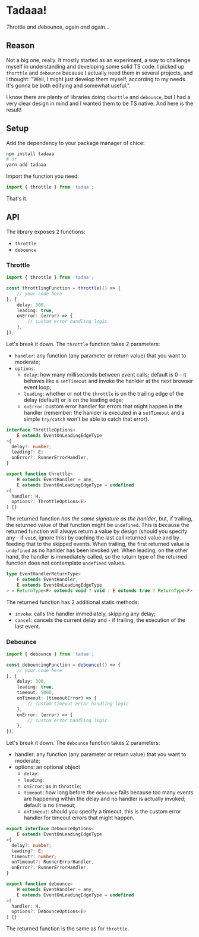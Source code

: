 # Tadaaa!

*T*hrottle *a*nd *d*ebounce, *a*gain *a*nd *a*gain...

## Reason

Not a big one, really. It mostly started as an experiment, a way to challenge myself in understanding and developing some solid TS code.
I picked up `thorttle` and `debounce` because I actually need them in several projects, and I thought: "Well, I might just develop them myself, according to my needs. It's gonna be both edifying and somewhat useful.".

I know there are plenty of libraries doing `thorttle` and `debounce`, but I had a very clear design in mind and  I wanted them to be TS native. And here is the result!

## Setup

Add the dependency to your package manager of chice:

```bash
npm install tadaaa
# or
yarn add tadaaa
```

Import the function you need:

```ts
import { throttle } from 'tadaa';
```

That's it.

## API

The library exposes 2 functions:
- `throttle`
- `debounce`

### Throttle

```ts
import { throttle } from 'tadaa';

const throttlingFunction = throttle(() => {
    // your code here
}, {
    delay: 300,
    leading: true,
    onError: (error) => {
        // custom error handling logic
    },
});
```

Let's break it down. The `throttle` function takes 2 parameters:
- `handler`: any function (any parameter or return value) that you want to moderate;
- `options`:
    - `delay`: how many milliseconds between event calls; default is 0 - it behaves like a `setTimeout` and invoke the hanlder at the next browser event loop;
    - `leading`: whether or not the `throttle` is on the trailing edge of the delay (default) or is on the leading edge;
    - `onError`: custom error handler for errors that might happen in the handler (remember: the hanlder is executed in a `setTimeout` and a simple `try/catch` won't be able to catch that error).

```ts
interface ThrottleOptions<
    E extends EventOnLeadingEdgeType
>{
  delay?: number;
  leading?: E;
  onError?: RunnerErrorHandler,
}

export function throttle<
    H extends EventHandler = any,
    E extends EventOnLeadingEdgeType = undefined
>(
  handler: H,
  options?: ThrottleOptions<E>
) {}
```

The returned function *has the same signature as the hanlder*, but, if trailing, the returned value of that function might be `undefined`. This is because the returned function will always return a value by design (should you specify any - if `void`, ignore this) by caching the last call returned value and by feeding that to the skipped events. When trailing, the first returned value is `undefined` as no hanlder has been invoked yet. When leading, on the other hand, the handler is immediately called, so the ruturn type of the returned function does not contemplate `undefined` values.

```ts
type EventHandlerReturnType<
    F extends EventHandler,
    E extends EventOnLeadingEdgeType
> = ReturnType<F> extends void ? void : E extends true ? ReturnType<F> : ReturnType<F> | undefined;
```

The returned function has 2 additional static methods:
- `invoke`: calls the handler immediately, skipping any delay;
- `cancel`: cancels the current delay and - if trailing, the execution of the last event.

### Debounce

```ts
import { debounce } from 'tadaa';

const debouncingFunction = debounce(() => {
    // your code here
}, {
    delay: 300,
    leading: true,
    timeout: 5000,
    onTimeout: (timeoutError) => {
        // custom timeout error handling logic
    },
    onError: (error) => {
        // custom error handling logic
    },
});
```

Let's break it down. The `debounce` function takes 2 parameters:
- handler: any function (any parameter or return value) that you want to moderate;
- options: an optional object
    - `delay`:
    - `leading`:
    - `onError`: as in `throttle`;
    - `timeout`: how long before the `debounce` fails because too many events are happening  within the delay and no handler is actually invoked; default is no timeout;
    - `onTimeout`: should you specify a timeout, this is the custom error handler for timeout errors that might happen.

```ts
export interface DebounceOptions<
    E extends EventOnLeadingEdgeType
>{
  delay?: number;
  leading?: E;
  timeout?: number;
  onTimeout?: RunnerErrorHandler,
  onError?: RunnerErrorHandler,
}

export function debounce<
    H extends EventHandler = any,
    E extends EventOnLeadingEdgeType = undefined
>(
  handler: H,
  options?: DebounceOptions<E>
) {}
```

The returned function is the same as for `throttle`.


